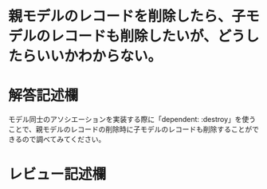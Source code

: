 # 親モデルのレコードを削除したら、子モデルのレコードも削除したいが、どうしたらいいかわからない。
# 解答記述欄
モデル同士のアソシエーションを実装する際に「dependent: :destroy」を使うことで、親モデルのレコードの削除時に子モデルのレコードも削除することができるので調べてみてください。







# レビュー記述欄
